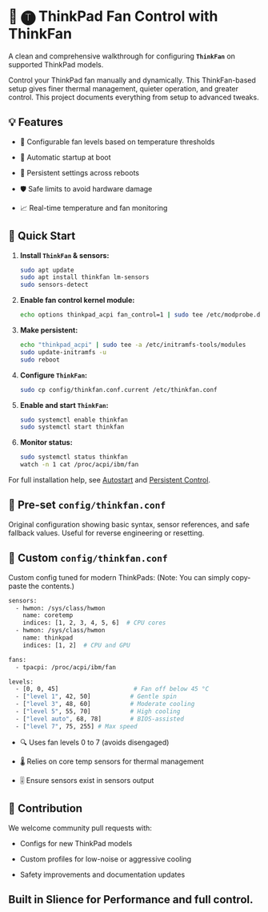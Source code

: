 # 🔴 🅣 ThinkPad Fan Control with ThinkFan

A clean and comprehensive walkthrough for configuring **`ThinkFan`** on supported ThinkPad models.

Control your ThinkPad fan manually and dynamically. This ThinkFan-based setup gives finer thermal management, quieter operation, and greater control. This project documents everything from setup to advanced tweaks.


## 💡 Features

- 🧊 Configurable fan levels based on temperature thresholds

- 🔁 Automatic startup at boot

- 💾 Persistent settings across reboots

- 🛡️ Safe limits to avoid hardware damage

- 📈 Real-time temperature and fan monitoring


## 🚀 Quick Start

1. **Install `ThinkFan` & sensors:**

    ```bash
    sudo apt update
    sudo apt install thinkfan lm-sensors
    sudo sensors-detect
    ```

2. **Enable fan control kernel module:**

    ```bash
    echo options thinkpad_acpi fan_control=1 | sudo tee /etc/modprobe.d/thinkfan.conf
    ```

3. **Make persistent:**

    ```bash
    echo "thinkpad_acpi" | sudo tee -a /etc/initramfs-tools/modules
    sudo update-initramfs -u
    sudo reboot
    ```

4. **Configure `ThinkFan`:**

    ```bash
    sudo cp config/thinkfan.conf.current /etc/thinkfan.conf
    ```

5. **Enable and start `ThinkFan`:**

    ```bash
    sudo systemctl enable thinkfan
    sudo systemctl start thinkfan
    ```

6. **Monitor status:**

    ```bash
    sudo systemctl status thinkfan
    watch -n 1 cat /proc/acpi/ibm/fan
    ```


For full installation help, see [Autostart](Docs/autostart.md) and [Persistent Control](Docs/persistent-control.md).

## 🔧 Pre-set `config/thinkfan.conf`

Original configuration showing basic syntax, sensor references, and safe fallback values. Useful for reverse engineering or resetting.

## 🔧 Custom `config/thinkfan.conf`

Custom config tuned for modern ThinkPads:
(Note: You can simply copy-paste the contents.)

```bash
sensors:
  - hwmon: /sys/class/hwmon
    name: coretemp
    indices: [1, 2, 3, 4, 5, 6]  # CPU cores
  - hwmon: /sys/class/hwmon
    name: thinkpad
    indices: [1, 2]  # CPU and GPU

fans:
  - tpacpi: /proc/acpi/ibm/fan

levels:
  - [0, 0, 45]                     # Fan off below 45 °C
  - ["level 1", 42, 50]           # Gentle spin
  - ["level 3", 48, 60]           # Moderate cooling
  - ["level 5", 55, 70]           # High cooling
  - ["level auto", 68, 78]        # BIOS-assisted
  - ["level 7", 75, 255] # Max speed
```

- 🔍 Uses fan levels 0 to 7 (avoids disengaged)

- 🌡️ Relies on core temp sensors for thermal management

- 🎚️ Ensure sensors exist in sensors output

## 🤝 Contribution

We welcome community pull requests with:

- Configs for new ThinkPad models

- Custom profiles for low-noise or aggressive cooling

- Safety improvements and documentation updates

## **Built in Slience for Performance and full control.**
